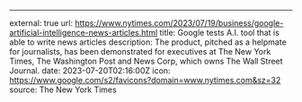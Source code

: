 ---
external: true
url: https://www.nytimes.com/2023/07/19/business/google-artificial-intelligence-news-articles.html
title: Google tests A.I. tool that is able to write news articles
description: The product, pitched as a helpmate for journalists, has been demonstrated for executives at The New York Times, The Washington Post and News Corp, which owns The Wall Street Journal.
date: 2023-07-20T02:16:00Z
icon: https://www.google.com/s2/favicons?domain=www.nytimes.com&sz=32
source: The New York Times